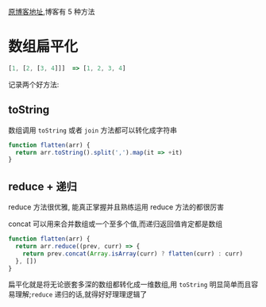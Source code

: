 [原博客地址](https://www.cnblogs.com/wind-lanyan/p/9044130.html),博客有 5 种方法

# 数组扁平化

```js
[1, [2, [3, 4]]]  => [1, 2, 3, 4]
```

记录两个好方法:

## toString
数组调用 ```toString``` 或者 ```join``` 方法都可以转化成字符串

```js
function flatten(arr) {
  return arr.toString().split(',').map(it => +it)
}
```

## reduce + 递归
reduce 方法很优雅, 能真正掌握并且熟练运用 reduce 方法的都很厉害

concat 可以用来合并数组或一个至多个值,而递归返回值肯定都是数组

```js
function flatten(arr) {
  return arr.reduce((prev, curr) => {
    return prev.concat(Array.isArray(curr) ? flatten(curr) : curr)
  }, [])
}
```

扁平化就是将无论嵌套多深的数组都转化成一维数组,用 ```toString``` 明显简单而且容易理解;```reduce``` 递归的话,就得好好理理逻辑了